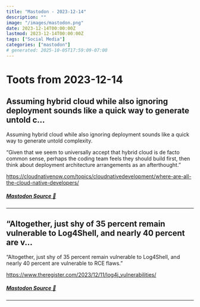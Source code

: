 ```yaml
---
title: "Mastodon - 2023-12-14"
description: ""
image: "/images/mastodon.png"
date: 2023-12-14T00:00:00Z
lastmod: 2023-12-14T00:00:00Z
tags: ["Social Media"]
categories: ["mastodon"]
# generated: 2025-10-05T17:59:09-07:00
---
```


# Toots from 2023-12-14

## Assuming hybrid cloud while also ignoring deployment sounds like a quick way to generate untold c...

Assuming hybrid cloud while also ignoring deployment sounds like a quick way to generate untold complexity.

“Given that we seem to universally accept that hybrid cloud is de facto common sense, perhaps the coding team feels they should build first, then think about deployment architecture arrangements as an afterthought.”

<https://cloudnativenow.com/topics/cloudnativedevelopment/where-are-all-the-cloud-native-developers/>

##### [Mastodon Source 🐘](https://hachyderm.io/@mweagle/111579219549716020)

---

## “Altogether, just shy of 35 percent remain vulnerable to Log4Shell, and nearly 40 percent are v...

“Altogether, just shy of 35 percent remain vulnerable to Log4Shell, and nearly 40 percent are vulnerable to RCE flaws.”

<https://www.theregister.com/2023/12/11/log4j_vulnerabilities/>

##### [Mastodon Source 🐘](https://hachyderm.io/@mweagle/111579187750509349)

---

